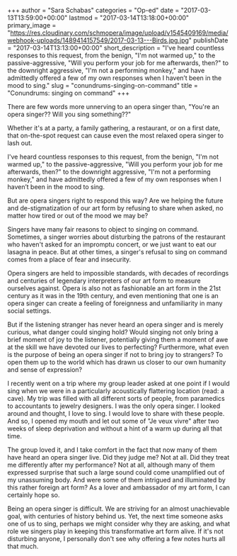 +++
author = "Sara Schabas"
categories = "Op-ed"
date = "2017-03-13T13:59:00+00:00"
lastmod = "2017-03-14T13:18:00+00:00"
primary_image = "https://res.cloudinary.com/schmopera/image/upload/v1545409169/media/webhook-uploads/1489414157549/2017-03-13---Birds.jpg.jpg"
publishDate = "2017-03-14T13:13:00+00:00"
short_description = "I&#039;ve heard countless responses to this request, from the benign, &quot;I&#039;m not warmed up,&quot; to the passive-aggressive, &quot;Will you perform your job for me afterwards, then?&quot; to the downright aggressive, &quot;I&#039;m not a performing monkey,&quot; and have admittedly offered a few of my own responses when I haven’t been in the mood to sing."
slug = "conundrums-singing-on-command"
title = "Conundrums: singing on command"
+++

There are few words more unnerving to an opera singer than, "You're an opera singer?? Will you sing something??"

Whether it's at a party, a family gathering, a restaurant, or on a first date, that on-the-spot request can cause even the most relaxed opera singer to lash out.

I've heard countless responses to this request, from the benign, "I'm not warmed up," to the passive-aggressive, "Will you perform your job for me afterwards, then?" to the downright aggressive, "I'm not a performing monkey," and have admittedly offered a few of my own responses when I haven’t been in the mood to sing.

But are opera singers right to respond this way? Are we helping the future and de-stigmatization of our art form by refusing to share when asked, no matter how tired or out of the mood we may be?

Singers have many fair reasons to object to singing on command. Sometimes, a singer worries about disturbing the patrons of the restaurant who haven't asked for an impromptu concert, or we just want to eat our lasagna in peace. But at other times, a singer's refusal to sing on command comes from a place of fear and insecurity. 

Opera singers are held to impossible standards, with decades of recordings and centuries of legendary interpreters of our art form to measure ourselves against. Opera is also not as fashionable an art form in the 21st century as it was in the 19th century, and even mentioning that one is an opera singer can create a feeling of foreignness and unfamiliarity in many social settings. 

But if the listening stranger has never heard an opera singer and is merely curious, what danger could singing hold? Would singing not only bring a brief moment of joy to the listener, potentially giving them a moment of awe at the skill we have devoted our lives to perfecting? Furthermore, what even is the purpose of being an opera singer if not to bring joy to strangers? To open them up to the world which has drawn us closer to our own humanity and sense of expression?

I recently went on a trip where my group leader asked at one point if I would sing when we were in a particularly acoustically flattering location (read: a cave). My trip was filled with all different sorts of people, from paramedics to accountants to jewelry designers. I was the only opera singer. I looked around and thought, I love to sing. I would love to share with these people. And so, I opened my mouth and let out some of "Je veux vivre" after two weeks of sleep deprivation and without a hint of a warm up during all that time. 

The group loved it, and I take comfort in the fact that now many of them have heard an opera singer live. Did they judge me? Not at all. Did they treat me differently after my performance? Not at all, although many of them expressed surprise that such a large sound could come unamplified out of my unassuming body. And were some of them intrigued and illuminated by this rather foreign art form? As a lover and ambassador of my art form, I can certainly hope so.

Being an opera singer is difficult. We are striving for an almost unachievable goal, with centuries of history behind us. Yet, the next time someone asks one of us to sing, perhaps we might consider why they are asking, and what role we singers play in keeping this transformative art form alive. If it's not disturbing anyone, I personally don't see why offering a few notes hurts all that much. 
